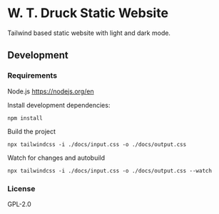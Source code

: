 # W. T. Druck Static Website

Tailwind based static website with light and dark mode.

## Development

### Requirements

Node.js https://nodejs.org/en

Install development dependencies:
```
npm install
```

Build the project
```
npx tailwindcss -i ./docs/input.css -o ./docs/output.css
```

Watch for changes and autobuild
```
npx tailwindcss -i ./docs/input.css -o ./docs/output.css --watch
```

### License
GPL-2.0
